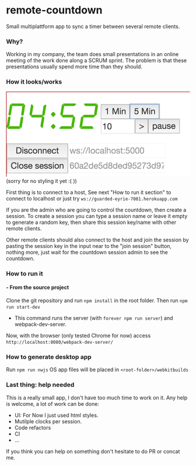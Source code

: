 # remote-countdown
Small multiplattform app to sync a timer between several remote clients.

### Why?
Working in my company, the team does small presentations in an online meeting of the work done along a SCRUM sprint. 
The problem is that these presentations usually spend more time than they should.

### How it looks/works
![app screenshot](https://raw.githubusercontent.com/pabloes/remote-countdown/master/readme-files/fisrt-no-style-screenshot.png)
(sorry for no styling it yet :( ))


First thing is to connect to a host, See next "How to run it section" to connect to localhost or just try `ws://guarded-eyrie-7081.herokuapp.com`

If you are the admin who are going to control the countdown, then create a session. To create a session you can type a session name or leave it empty to generate a random key, then share this session key/name with other remote clients.

Other remote clients should also connect to the host and join the session by pasting the session key in the input near to the "join session" button, nothing more, just wait for the countdown session admin to see the countdown. 

### How to run it
#### - From the source project
Clone the git repository and run `npm install` in the root folder.
Then run `npm run start-dev`
- This command runs the server (with `forever npm run server`) and webpack-dev-server.

Now, with the browser (only tested Chrome for now) access `http://localhost:8080/webpack-dev-server/`

### How to generate desktop app
Run `npm run nwjs`
OS app files will be placed in `<root-folder>/webkitbuilds`

### Last thing: help needed
This is a really small app, I don't have too much time to work on it. Any help is welcome, a lot of work can be done:
- UI: For Now I just used html styles.
- Mutilple clocks per session.
- Code refactors
- CI
- ...

If you think you can help on something don't hesitate to do PR or concat me.

